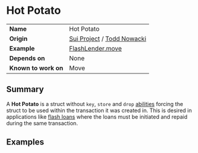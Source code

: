 # Hot Potato

|||
|-|-|
| **Name** | Hot Potato |
| **Origin** | [Sui Project](https://github.com/MystenLabs/sui/blob/20e68787b3ace2b408ba0c1d8d9117fc5206cb05/sui_programmability/examples/defi/sources/FlashLender.move#L19) / [Todd Nowacki](https://github.com/tnowacki) |
| **Example** | [FlashLender.move](https://github.com/MystenLabs/sui/blob/a6156aeaf332b9f257cf04063a9a751a7a431360/sui_programmability/examples/defi/sources/flash_lender.move) |
| **Depends on** | None |
| **Known to work on** | Move |

## Summary

A **Hot Potato** is a struct without `key`, `store` and `drop` [abilities](https://move-language.github.io/move/abilities.html) forcing the struct to be used within the transaction it was created in. This is desired in applications like [flash loans](https://github.com/MystenLabs/sui/blob/a6156aeaf332b9f257cf04063a9a751a7a431360/sui_programmability/examples/defi/sources/flash_lender.move) where the loans must be initiated and repaid during the same transaction.

## Examples


